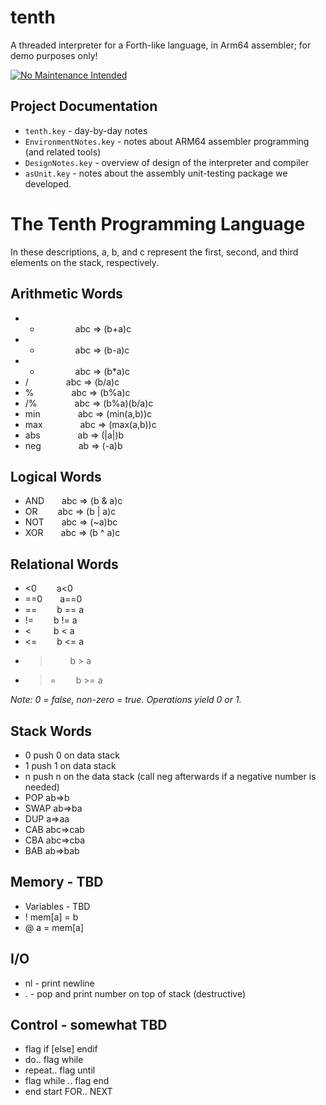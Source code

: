 # tenth
A threaded interpreter for a Forth-like language, in Arm64 assembler; for demo purposes only!

[![No Maintenance Intended](http://unmaintained.tech/badge.svg)](http://unmaintained.tech/)

## Project Documentation
* `tenth.key` - day-by-day notes
* `EnvironmentNotes.key` - notes about ARM64 assembler programming (and related tools)
* `DesignNotes.key` - overview of design of the interpreter and compiler
* `asUnit.key` - notes about the assembly unit-testing package we developed. 


# The Tenth Programming Language
In these descriptions, a, b, and c represent the first, second, and third elements on the stack, respectively.

## Arithmetic Words
* + &emsp;&emsp;&emsp;&emsp;abc ⇒ (b+a)c
* - &emsp;&emsp;&emsp;&emsp;abc ⇒ (b-a)c
* * &emsp;&emsp;&emsp;&emsp;abc ⇒ (b*a)c
* / &emsp;&emsp;&emsp;&emsp;abc ⇒ (b/a)c
* % &emsp;&emsp;&emsp;&emsp;abc ⇒ (b%a)c
* /% &emsp;&emsp;&emsp;&emsp;abc ⇒ (b%a)(b/a)c
* min &emsp;&emsp;&emsp;&emsp;abc ⇒ (min(a,b))c
* max &emsp;&emsp;&emsp;&emsp;abc ⇒ (max(a,b))c
* abs &emsp;&emsp;&emsp;&emsp;ab ⇒ (|a|)b
* neg &emsp;&emsp;&emsp;&emsp;ab ⇒ (-a)b

## Logical Words
* AND  abc ⇒ (b & a)c
* OR   abc ⇒ (b | a)c
* NOT  abc ⇒ (~a)bc
* XOR  abc ⇒ (b ^ a)c

## Relational Words
* <0   a<0
* ==0  a==0
* ==   b == a
* !=   b != a
* <    b < a
* <=   b <= a
* >    b > a
* >=   b >= a

*Note: 0 = false, non-zero = true. Operations yield 0 or 1.*

## Stack Words
* 0    push 0 on data stack
* 1    push 1 on data stack
* n    push n on the data stack (call neg afterwards if a negative number is needed)
* POP    ab⇒b
* SWAP  ab⇒ba
* DUP   a⇒aa 
* CAB  abc⇒cab
* CBA  abc⇒cba
* BAB  ab⇒bab

## Memory - TBD
* Variables - TBD
* !   mem[a] = b
* @   a = mem[a]

## I/O
* nl - print newline
* . - pop and print number on top of stack (destructive)

## Control - somewhat TBD
* flag if [else] endif
* do.. flag while
* repeat.. flag until
* flag while .. flag end
* end start FOR.. NEXT

